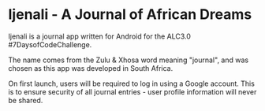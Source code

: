 # Ijenali - A Journal of African Dreams

Ijenali is a journal app written for Android for the ALC3.0 #7DaysofCodeChallenge.

The name comes from the Zulu & Xhosa word meaning "journal", and was chosen as this app was developed in South Africa.

On first launch, users will be required to log in using a Google account. This is to ensure security of all journal entries - user profile information will never be shared.